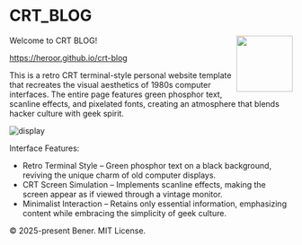 # CRT_BLOG

<picture>
  <source media="(prefers-color-scheme: light)" srcset="https://github.com/user-attachments/assets/4d78bdc2-1ca9-433e-86ef-9c30183ca6ae">
  <source media="(prefers-color-scheme: dark)" srcset="https://github.com/user-attachments/assets/384aa35f-f495-4450-b71c-788c176ade5d">
  <img align="right" width="100" src="https://github.com/user-attachments/assets/384aa35f-f495-4450-b71c-788c176ade5d">
</picture>

Welcome to CRT BLOG!

https://heroor.github.io/crt-blog

This is a retro CRT terminal-style personal website template that recreates the visual aesthetics of 1980s computer interfaces. The entire page features green phosphor text, scanline effects, and pixelated fonts, creating an atmosphere that blends hacker culture with geek spirit.

![display](https://github.com/user-attachments/assets/b8177da6-c3dc-4bad-bb0d-4a761180bc6b)

Interface Features:

- Retro Terminal Style – Green phosphor text on a black background, reviving the unique charm of old computer displays.
- CRT Screen Simulation – Implements scanline effects, making the screen appear as if viewed through a vintage monitor.
- Minimalist Interaction – Retains only essential information, emphasizing content while embracing the simplicity of geek culture.

© 2025-present Bener. MIT License.

